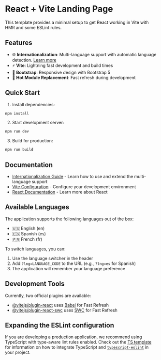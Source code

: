 # React + Vite Landing Page

This template provides a minimal setup to get React working in Vite with HMR and some ESLint rules.

## Features

- 🌐 **Internationalization**: Multi-language support with automatic language detection. [Learn more](docs/i18n-guide.md)
- ⚡ **Vite**: Lightning fast development and build times
- 🎨 **Bootstrap**: Responsive design with Bootstrap 5
- 🔄 **Hot Module Replacement**: Fast refresh during development

## Quick Start

1. Install dependencies:
```bash
npm install
```

2. Start development server:
```bash
npm run dev
```

3. Build for production:
```bash
npm run build
```

## Documentation

- [Internationalization Guide](docs/i18n-guide.md) - Learn how to use and extend the multi-language support
- [Vite Configuration](https://vitejs.dev/config/) - Configure your development environment
- [React Documentation](https://react.dev/) - Learn more about React

## Available Languages

The application supports the following languages out of the box:
- 🇺🇸 English (en)
- 🇪🇸 Spanish (es)
- 🇫🇷 French (fr)

To switch languages, you can:
1. Use the language switcher in the header
2. Add `?lng=LANGUAGE_CODE` to the URL (e.g., `?lng=es` for Spanish)
3. The application will remember your language preference

## Development Tools

Currently, two official plugins are available:

- [@vitejs/plugin-react](https://github.com/vitejs/vite-plugin-react/blob/main/packages/plugin-react) uses [Babel](https://babeljs.io/) for Fast Refresh
- [@vitejs/plugin-react-swc](https://github.com/vitejs/vite-plugin-react/blob/main/packages/plugin-react-swc) uses [SWC](https://swc.rs/) for Fast Refresh

## Expanding the ESLint configuration

If you are developing a production application, we recommend using TypeScript with type-aware lint rules enabled. Check out the [TS template](https://github.com/vitejs/vite/tree/main/packages/create-vite/template-react-ts) for information on how to integrate TypeScript and [`typescript-eslint`](https://typescript-eslint.io) in your project.
